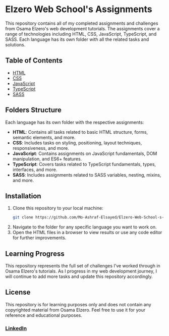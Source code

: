 
# Elzero Web School's Assignments

This repository contains all of my completed assignments and challenges from Osama Elzero's web development tutorials. The assignments cover a range of technologies including HTML, CSS, JavaScript, TypeScript, and SASS. Each language has its own folder with all the related tasks and solutions.

## Table of Contents

- [HTML](#html)
- [CSS](#css)
- [JavaScript](#javascript)
- [TypeScript](#typescript)
- [SASS](#sass)

## Folders Structure

Each language has its own folder with the respective assignments:

- **HTML**: Contains all tasks related to basic HTML structure, forms, semantic elements, and more.
- **CSS**: Includes tasks on styling, positioning, layout techniques, responsiveness, and more.
- **JavaScript**: Contains assignments on JavaScript fundamentals, DOM manipulation, and ES6+ features.
- **TypeScript**: Covers tasks related to TypeScript fundamentals, types, interfaces, and more.
- **SASS**: Includes assignments related to SASS variables, nesting, mixins, and more.

## Installation

1. Clone this repository to your local machine:
   ```bash
   git clone https://github.com/Mo-Ashraf-Elsayed/Elzero-Web-School-s-Assignments.git
   ```
2. Navigate to the folder for any specific language you want to work on.
3. Open the HTML files in a browser to view results or use any code editor for further improvements.

## Learning Progress

This repository represents the full set of challenges I’ve worked through in Osama Elzero's tutorials. As I progress in my web development journey, I will continue to add more tasks and update this repository accordingly.


## License

This repository is for learning purposes only and does not contain any copyrighted material from Osama Elzero. Feel free to use it for your reference and educational purposes.

### [LinkedIn](https://www.linkedin.com/in/mohammed-ashraf0/)
